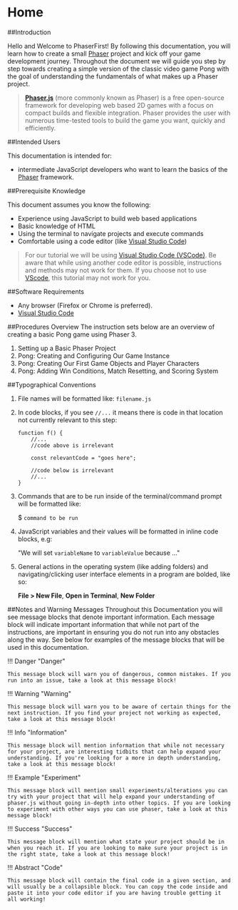 # Home

##Introduction

Hello and Welcome to PhaserFirst! By following this documentation, you will learn how to create a small [Phaser][1] project and kick off your game development journey. Throughout the document we will guide you step by step towards creating a simple version of the classic video game Pong with the goal of understanding the fundamentals of what makes up a Phaser project.
> **[Phaser.js][1]** (more commonly known as Phaser) is a free open-source framework for developing web based 2D games with a focus on compact builds and flexible integration. Phaser provides the user with numerous time-tested tools to build the game you want, quickly and efficiently. 

##Intended Users

This documentation is intended for:

- intermediate JavaScript developers who want to learn the basics of the [Phaser][1] framework.

##Prerequisite Knowledge

This document assumes you know the following:

- Experience using JavaScript to build web based applications
- Basic knowledge of HTML
- Using the terminal to navigate projects and execute commands
- Comfortable using a code editor (like [Visual Studio Code][2])

> For our tutorial we will be using [Visual Studio Code (VSCode)][2]. Be aware that while using another code editor is possible, instructions and methods may not work for them. If you choose not to use [VScode][2], this tutorial may not work for you.

##Software Requirements

- Any browser (Firefox or Chrome is preferred).
- [Visual Studio Code][2]

##Procedures Overview
The instruction sets below are an overview of creating a basic Pong game using Phaser 3.

1. Setting up a Basic Phaser Project
2. Pong: Creating and Configuring Our Game Instance 
3. Pong: Creating Our First Game Objects and Player Characters
4. Pong: Adding Win Conditions, Match Resetting, and Scoring System

##Typographical Conventions

1. File names will be formatted like: `filename.js`
2. In code blocks, if you see `//...` it means there is code in that location not currently relevant to this step:

    ```JS
    function f() {
        //...
        //code above is irrelevant

        const relevantCode = "goes here";
        
        //code below is irrelevant
        //...
    }
    ```

3. Commands that are to be run inside of the terminal/command prompt will be formatted like: 

    $ `command to be run`

4. JavaScript variables and their values will be formatted in inline code blocks, e.g: 

    "We will set `variableName` to `variableValue` because ..."
    
5. General actions in the operating system (like adding folders) and navigating/clicking user interface elements in a program are bolded, like so:

    **File > New File**, **Open in Terminal**, **New Folder**

    


##Notes and Warning Messages
Throughout this Documentation you will see message blocks that denote important information. Each message block will indicate important information that while not part of the instructions, are important in ensuring you do not run into any obstacles along the way. See below for examples of the message blocks that will be used in this documentation.

!!! Danger "Danger"

    This message block will warn you of dangerous, common mistakes. If you run into an issue, take a look at this message block! 

!!! Warning "Warning"

    This message block will warn you to be aware of certain things for the next instruction. If you find your project not working as expected, take a look at this message block!

!!! Info "Information"

    This message block will mention information that while not necessary for your project, are interesting tidbits that can help expand your understanding. If you're looking for a more in depth understanding, take a look at this message block!

!!! Example "Experiment"

    This message block will mention small experiments/alterations you can try with your project that will help expand your understanding of phaser.js without going in-depth into other topics. If you are looking to experiment with other ways you can use phaser, take a look at this message block!

!!! Success "Success"

    This message block will mention what state your project should be in when you reach it. If you are looking to make sure your project is in the right state, take a look at this message block!
    
!!! Abstract "Code"

    This message block will contain the final code in a given section, and will usually be a collapsible block. You can copy the code inside and paste it into your code editor if you are having trouble getting it all working!

[1]: https://phaser.io/
[2]: https://code.visualstudio.com/
[3]: https://nodejs.org/en